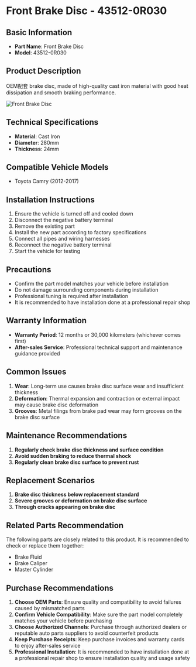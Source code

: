 # Front Brake Disc - 43512-0R030

## Basic Information

- **Part Name**: Front Brake Disc
- **Model**: 43512-0R030

## Product Description

OEM配套 brake disc, made of high-quality cast iron material with good heat dissipation and smooth braking performance.

![Front Brake Disc](/image/car-parts/43512-0R030.jpg)

## Technical Specifications

- **Material**: Cast Iron
- **Diameter**: 280mm
- **Thickness**: 24mm

## Compatible Vehicle Models

- Toyota Camry (2012-2017)

## Installation Instructions

1. Ensure the vehicle is turned off and cooled down
2. Disconnect the negative battery terminal
3. Remove the existing part
4. Install the new part according to factory specifications
5. Connect all pipes and wiring harnesses
6. Reconnect the negative battery terminal
7. Start the vehicle for testing

## Precautions

- Confirm the part model matches your vehicle before installation
- Do not damage surrounding components during installation
- Professional tuning is required after installation
- It is recommended to have installation done at a professional repair shop

## Warranty Information

- **Warranty Period**: 12 months or 30,000 kilometers (whichever comes first)
- **After-sales Service**: Professional technical support and maintenance guidance provided

## Common Issues

1. **Wear**: Long-term use causes brake disc surface wear and insufficient thickness
2. **Deformation**: Thermal expansion and contraction or external impact may cause brake disc deformation
3. **Grooves**: Metal filings from brake pad wear may form grooves on the brake disc surface

## Maintenance Recommendations

1. **Regularly check brake disc thickness and surface condition**
2. **Avoid sudden braking to reduce thermal shock**
3. **Regularly clean brake disc surface to prevent rust**

## Replacement Scenarios

1. **Brake disc thickness below replacement standard**
2. **Severe grooves or deformation on brake disc surface**
3. **Through cracks appearing on brake disc**

## Related Parts Recommendation

The following parts are closely related to this product. It is recommended to check or replace them together:

- Brake Fluid
- Brake Caliper
- Master Cylinder

## Purchase Recommendations

1. **Choose OEM Parts**: Ensure quality and compatibility to avoid failures caused by mismatched parts
2. **Confirm Vehicle Compatibility**: Make sure the part model completely matches your vehicle before purchasing
3. **Choose Authorized Channels**: Purchase through authorized dealers or reputable auto parts suppliers to avoid counterfeit products
4. **Keep Purchase Receipts**: Keep purchase invoices and warranty cards to enjoy after-sales service
5. **Professional Installation**: It is recommended to have installation done at a professional repair shop to ensure installation quality and usage safety